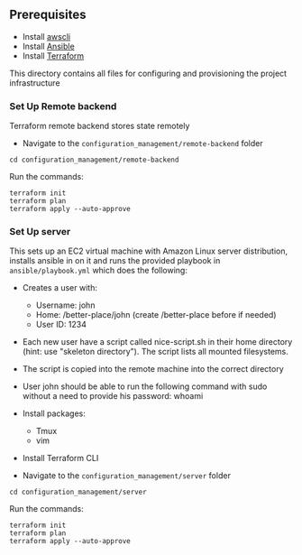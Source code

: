 ## Prerequisites
- Install [awscli](https://docs.aws.amazon.com/cli/latest/userguide/getting-started-install.html)
- Install [Ansible](https://docs.ansible.com/ansible/latest/installation_guide/intro_installation.html)
- Install [Terraform](https://developer.hashicorp.com/terraform/downloads?ajs_aid=8edebcc0-620e-4d81-9f0e-029fa8433d7b&product_intent=terraform)

This directory contains all files for configuring and provisioning the project infrastructure

### Set Up Remote backend
Terraform remote backend stores state remotely
- Navigate to the `configuration_management/remote-backend` folder
```
cd configuration_management/remote-backend
```
Run the commands:
```
terraform init
terraform plan
terraform apply --auto-approve
```

### Set Up server
This sets up an EC2 virtual machine with Amazon Linux server distribution, installs ansible in on it and runs the provided playbook in `ansible/playbook.yml` which does the following:
- Creates a user with:
    - Username: john
    - Home: /better-place/john (create /better-place before if needed)
    - User ID: 1234
- Each new user have a script called nice-script.sh in their home directory
(hint: use "skeleton directory"). The script lists all mounted filesystems.

- The script is copied into the remote machine into the correct directory

- User john should be able to run the following command with sudo without a need
to provide his password: whoami
- Install packages:
    - Tmux
    - vim
- Install Terraform CLI
- Navigate to the `configuration_management/server` folder
```
cd configuration_management/server
```
Run the commands:
```
terraform init
terraform plan
terraform apply --auto-approve
```